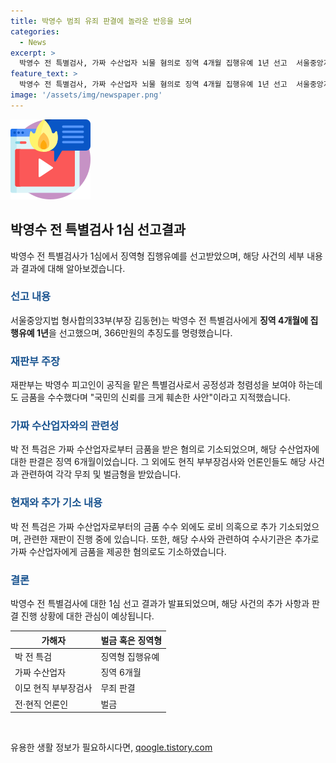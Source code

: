 ```yaml
---
title: 박영수 범죄 유죄 판결에 놀라운 반응을 보여
categories:
  - News
excerpt: >
  박영수 전 특별검사, 가짜 수산업자 뇌물 혐의로 징역 4개월 집행유예 1년 선고  서울중앙지법은 박영수 피고인에게 366만원의 추징도 명령했으며, 법정에서는 박 전 특검의 행위가 국민 신뢰를 훼손시킨 매우 불명예스런 행위라고 언급했다. 또한, 박 영수 피고인이 받은 금품이 특검으로서의 공정성과 청렴성에 어울리지 않는다고 판단하여 재판에서 징역형을 선고했다.
feature_text: >
  박영수 전 특별검사, 가짜 수산업자 뇌물 혐의로 징역 4개월 집행유예 1년 선고  서울중앙지법은 박영수 피고인에게 366만원의 추징도 명령했으며, 법정에서는 박 전 특검의 행위가 국민 신뢰를 훼손시킨 매우 불명예스런 행위라고 언급했다. 또한, 박 영수 피고인이 받은 금품이 특검으로서의 공정성과 청렴성에 어울리지 않는다고 판단하여 재판에서 징역형을 선고했다.
image: '/assets/img/newspaper.png'
---
```


<p><img src="/assets/img/news.png" alt="rentncar 속보" /></p>

<h2 data-ke-size="size26">박영수 전 특별검사 1심 선고결과</h2>

<p data-ke-size="size16">박영수 전 특별검사가 1심에서 징역형 집행유예를 선고받았으며, 해당 사건의 세부 내용과 결과에 대해 알아보겠습니다.</p>

<h3><b><span style="color: #1a5490;">선고 내용</span></b></h3>

<p data-ke-size="size16">서울중앙지법 형사합의33부(부장 김동현)는 박영수 전 특별검사에게 <b>징역 4개월에 집행유예 1년</b>을 선고했으며, 366만원의 추징도를 명령했습니다.</p>

<h3><b><span style="color: #1a5490;">재판부 주장</span></b></h3>

<p data-ke-size="size16">재판부는 박영수 피고인이 공직을 맡은 특별검사로서 공정성과 청렴성을 보여야 하는데도 금품을 수수했다며 "국민의 신뢰를 크게 훼손한 사안"이라고 지적했습니다.</p>

<h3><b><span style="color: #1a5490;">가짜 수산업자와의 관련성</span></b></h3>

<p data-ke-size="size16">박 전 특검은 가짜 수산업자로부터 금품을 받은 혐의로 기소되었으며, 해당 수산업자에 대한 판결은 징역 6개월이었습니다. 그 외에도 현직 부부장검사와 언론인들도 해당 사건과 관련하여 각각 무죄 및 벌금형을 받았습니다.</p>

<h3><b><span style="color: #1a5490;">현재와 추가 기소 내용</span></b></h3>

<p data-ke-size="size16">박 전 특검은 가짜 수산업자로부터의 금품 수수 외에도 로비 의혹으로 추가 기소되었으며, 관련한 재판이 진행 중에 있습니다. 또한, 해당 수사와 관련하여 수사기관은 추가로 가짜 수산업자에게 금품을 제공한 혐의로도 기소하였습니다.</p>

<h3><b><span style="color: #1a5490;">결론</span></b></h3>

<p data-ke-size="size16">박영수 전 특별검사에 대한 1심 선고 결과가 발표되었으며, 해당 사건의 추가 사항과 판결 진행 상황에 대한 관심이 예상됩니다.</p>

<table>
    <thead>
        <tr>
            <th>가해자</th>
            <th>벌금 혹은 징역형</th>
        </tr>
    </thead>
    <tbody>
        <tr>
            <td>박 전 특검</td>
            <td>징역형 집행유예</td>
        </tr>
        <tr>
            <td>가짜 수산업자</td>
            <td>징역 6개월</td>
        </tr>
        <tr>
            <td>이모 현직 부부장검사</td>
            <td>무죄 판결</td>
        </tr>
        <tr>
            <td>전·현직 언론인</td>
            <td>벌금</td>
        </tr>
    </tbody>
</table>

<p data-ke-size="size16">&nbsp;</p>
유용한 생활 정보가 필요하시다면, <a href="https://qoogle.tistory.com" rel="dofollow">qoogle.tistory.com</a>


